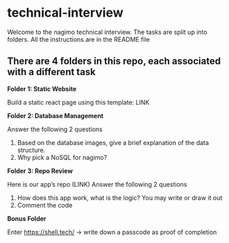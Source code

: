 # technical-interview
Welcome to the nagimo technical interview. The tasks are split up into folders. All the instructions are in the README file

There are 4 folders in this repo, each associated with a different task
-

**Folder 1: Static Website**

Build a static react page using this template: LINK



**Folder 2: Database Management** 

Answer the following 2 questions

  1. Based on the database images, give a brief explanation of the data structure. 
  2. Why pick a NoSQL for nagimo?



**Folder 3: Repo Review**

Here is our app’s repo (LINK) 
Answer the following 2 questions
  1. How does this app work, what is the logic? You may write or draw it out
  2. Comment the code



**Bonus Folder**

Enter https://shell.tech/ -> write down a passcode as proof of completion
